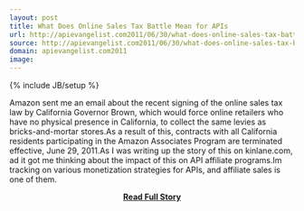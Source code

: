 ```yaml
---
layout: post
title: What Does Online Sales Tax Battle Mean for APIs
url: http://apievangelist.com2011/06/30/what-does-online-sales-tax-battle-mean-for-apis/
source: http://apievangelist.com2011/06/30/what-does-online-sales-tax-battle-mean-for-apis/
domain: apievangelist.com2011
image: 
---
```

{% include JB/setup %}<p>Amazon sent me an email about the recent signing of the online sales tax law by California Governor Brown, which would force online retailers who have no physical presence in California, to collect the same levies as bricks-and-mortar stores.As a result of this, contracts with all California residents participating in the Amazon Associates Program are terminated effective, June 29, 2011.As I was writing up the story of this on kinlane.com, ad it got me thinking about the impact of this on API affiliate programs.Im tracking on various monetization strategies for APIs, and affiliate sales is one of them.</p>
<center><p><a href="http://apievangelist.com2011/06/30/what-does-online-sales-tax-battle-mean-for-apis/" style='padding:25px; font-sze:18px; font-weight: bold;'>Read Full Story</a></p></center>

